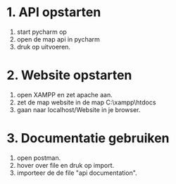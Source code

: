 # 1. API opstarten

1. start pycharm op
2. open de map api in pycharm
3. druk op uitvoeren.

# 2. Website opstarten

1. open XAMPP en zet apache aan.
2. zet de map website in de map C:\xampp\htdocs
3. gaan naar localhost/Website in je browser.

# 3. Documentatie gebruiken

1. open postman.
2. hover over file en druk op import.
3. importeer de de file "api documentation".